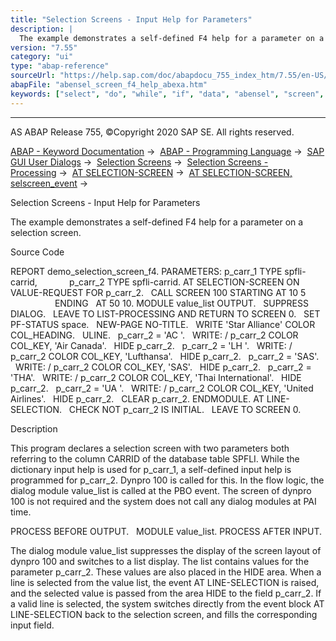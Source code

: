 ```yaml
---
title: "Selection Screens - Input Help for Parameters"
description: |
  The example demonstrates a self-defined F4 help for a parameter on a selection screen. Source Code REPORT demo_selection_screen_f4. PARAMETERS: p_carr_1 TYPE spfli-carrid, p_carr_2 TYPE spfli-carrid. AT SELECTION-SCREEN ON VALUE-REQUEST FOR p_carr_2. CALL SCREEN 100 STARTING AT 10 5 ENDING
version: "7.55"
category: "ui"
type: "abap-reference"
sourceUrl: "https://help.sap.com/doc/abapdocu_755_index_htm/7.55/en-US/abensel_screen_f4_help_abexa.htm"
abapFile: "abensel_screen_f4_help_abexa.htm"
keywords: ["select", "do", "while", "if", "data", "abensel", "screen", "help", "abexa"]
---
```


* * *

AS ABAP Release 755, ©Copyright 2020 SAP SE. All rights reserved.

[ABAP - Keyword Documentation](https://help.sap.com/doc/abapdocu_755_index_htm/7.55/en-US/abenabap.htm) →  [ABAP - Programming Language](https://help.sap.com/doc/abapdocu_755_index_htm/7.55/en-US/abenabap_reference.htm) →  [SAP GUI User Dialogs](https://help.sap.com/doc/abapdocu_755_index_htm/7.55/en-US/abenabap_screens.htm) →  [Selection Screens](https://help.sap.com/doc/abapdocu_755_index_htm/7.55/en-US/abenselection_screen.htm) →  [Selection Screens - Processing](https://help.sap.com/doc/abapdocu_755_index_htm/7.55/en-US/abenselection_screen_events.htm) →  [AT SELECTION-SCREEN](https://help.sap.com/doc/abapdocu_755_index_htm/7.55/en-US/abapat_selection-screen.htm) →  [AT SELECTION-SCREEN, selscreen\_event](https://help.sap.com/doc/abapdocu_755_index_htm/7.55/en-US/abapat_selection-screen_events.htm) → 

Selection Screens - Input Help for Parameters

The example demonstrates a self-defined F4 help for a parameter on a selection screen.

Source Code

REPORT demo\_selection\_screen\_f4.
PARAMETERS: p\_carr\_1 TYPE spfli-carrid,
            p\_carr\_2 TYPE spfli-carrid.
AT SELECTION-SCREEN ON VALUE-REQUEST FOR p\_carr\_2.
  CALL SCREEN 100 STARTING AT 10 5
                  ENDING   AT 50 10.
MODULE value\_list OUTPUT.
  SUPPRESS DIALOG.
  LEAVE TO LIST-PROCESSING AND RETURN TO SCREEN 0.
  SET PF-STATUS space.
  NEW-PAGE NO-TITLE.
  WRITE 'Star Alliance' COLOR COL\_HEADING.
  ULINE.
  p\_carr\_2 = 'AC '.
  WRITE: / p\_carr\_2 COLOR COL\_KEY, 'Air Canada'.
  HIDE p\_carr\_2.
  p\_carr\_2 = 'LH '.
  WRITE: / p\_carr\_2 COLOR COL\_KEY, 'Lufthansa'.
  HIDE p\_carr\_2.
  p\_carr\_2 = 'SAS'.
  WRITE: / p\_carr\_2 COLOR COL\_KEY, 'SAS'.
  HIDE p\_carr\_2.
  p\_carr\_2 = 'THA'.
  WRITE: / p\_carr\_2 COLOR COL\_KEY, 'Thai International'.
  HIDE p\_carr\_2.
  p\_carr\_2 = 'UA '.
  WRITE: / p\_carr\_2 COLOR COL\_KEY, 'United Airlines'.
  HIDE p\_carr\_2.
  CLEAR p\_carr\_2.
ENDMODULE.
AT LINE-SELECTION.
  CHECK NOT p\_carr\_2 IS INITIAL.
  LEAVE TO SCREEN 0.

Description

This program declares a selection screen with two parameters both referring to the column CARRID of the database table SPFLI. While the dictionary input help is used for p\_carr\_1, a self-defined input help is programmed for p\_carr\_2. Dynpro 100 is called for this. In the flow logic, the dialog module value\_list is called at the PBO event. The screen of dynpro 100 is not required and the system does not call any dialog modules at PAI time.

PROCESS BEFORE OUTPUT.
  MODULE value\_list.
PROCESS AFTER INPUT.

The dialog module value\_list suppresses the display of the screen layout of dynpro 100 and switches to a list display. The list contains values for the parameter p\_carr\_2. These values are also placed in the HIDE area. When a line is selected from the value list, the event AT LINE-SELECTION is raised, and the selected value is passed from the area HIDE to the field p\_carr\_2. If a valid line is selected, the system switches directly from the event block AT LINE-SELECTION back to the selection screen, and fills the corresponding input field.